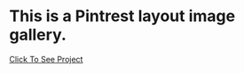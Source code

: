 <h1>This is a Pintrest layout image gallery.</h1>
<a href="https://abhaychhani.github.io/pintrest_layout/">Click To See Project</a>
